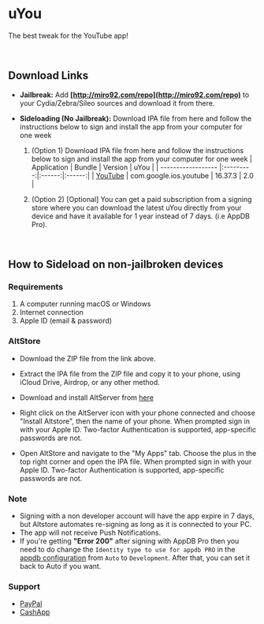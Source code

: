 # uYou

The best tweak for the YouTube app!

&nbsp;

## Download Links

* **Jailbreak:** Add __[http://miro92.com/repo](http://miro92.com/repo)__ to your Cydia/Zebra/Sileo sources and download it from there.
* **Sideloading (No Jailbreak):** 
    Download IPA file from here and follow the instructions below to sign and install the app from your computer for one week

    1. (Option 1) Download IPA file from here and follow the instructions below to sign and install the app from your computer for one week
        | Application | Bundle | Version | uYou |
        | ------------------ |:---------:|:------:|:------:|
        | [YouTube](https://miro92.com/repo/depictions/com.miro.uyou/iPA/YouTube_16.37.3_uYou_2.0.zip) | com.google.ios.youtube | 16.37.3 | 2.0 |
        
        
        
    2. (Option 2) [Optional] You can get a paid subscription from a signing store where you can download the latest uYou directly from your device and have it available for 1 year instead of 7 days. (i.e AppDB Pro).


&nbsp;

## How to Sideload on non-jailbroken devices

### Requirements

1. A computer running macOS or Windows
2. Internet connection
3. Apple ID (email & password)


### AltStore

* Download the ZIP file from the link above.

* Extract the IPA file from the ZIP file and copy it to your phone, using iCloud Drive, Airdrop, or any other method.

* Download and install AltServer from [here](https://altstore.io)

* Right click on the AltServer icon with your phone connected and choose "Install Altstore", then the name of your phone. When prompted sign in with your Apple ID. Two-factor Authentication is supported, app-specific passwords are not.

* Open AltStore and navigate to the "My Apps" tab. Choose the plus in the top right corner and open the IPA file. When prompted sign in with your Apple ID. Two-factor Authentication is supported, app-specific passwords are not.


### Note

* Signing with a non developer account will have the app expire in 7 days, but Altstore automates re-signing as long as it is connected to your PC.
* The app will not receive Push Notifications.
* If you're getting **"Error 200"** after signing with AppDB Pro then you need to do change the `Identity type to use for appdb PRO` in the [appdb configuration](https://user-images.githubusercontent.com/52943116/134609634-80155411-ef73-4c5a-89d3-263cf94602dc.PNG) from `Auto` to `Development`. After that, you can set it back to Auto if you want.


### Support
* [PayPal](https://paypal.me/MiROTweaks)
* [CashApp](https://cash.app/$MiRO92M)


